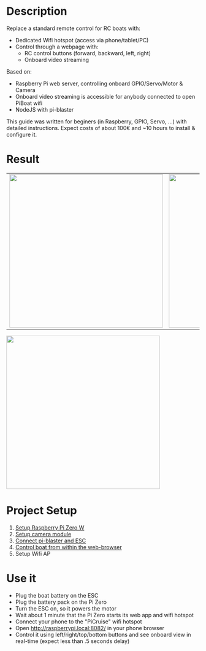 # Description

Replace a standard remote control for RC boats with:
  * Dedicated Wifi hotspot (access via phone/tablet/PC)
  * Control through a webpage with:
    * RC control buttons (forward, backward, left, right)
    * Onboard video streaming 
 
Based on:
  * Raspberry Pi web server, controlling onboard GPIO/Servo/Motor & Camera
  * Onboard video streaming is accessible for anybody connected to open PiBoat wifi
  * NodeJS with pi-blaster

This guide was written for beginers (in Raspberry, GPIO, Servo, ...) with detailed instructions.
Expect costs of about 100€ and ~10 hours to install & configure it.


# Result

<table><tr><td>
<img src="_README/TODO_TUBE.jpg" width="400">
</td><td>
<img src="_README/TODO_LAKE.jpg" width="400">
</td></tr></table>

<img src="_README/TODO_LAKE_VIDEO.gif" width="400">


# Project Setup

1. [Setup Raspberry Pi Zero W](https://michaelmuenzer.medium.com/get-started-with-your-raspberry-pi-zero-6cfc80321680)
2. [Setup camera module](https://michaelmuenzer.medium.com/put-glasses-on-to-your-raspberry-pi-zero-8eea55eb36c9)
3. [Connect pi-blaster and ESC](https://michaelmuenzer.medium.com/use-pi-blaster-to-run-esc-and-servo-motor-from-a-raspberry-pi-38aa1c7a1e6e)
5. [Control boat from within the web-browser](https://michaelmuenzer.medium.com/control-a-raspberry-powered-rc-boat-from-within-the-web-browser-aaab1e84e1a9)
4. Setup Wifi AP


# Use it

  * Plug the boat battery on the ESC
  * Plug the battery pack on the Pi Zero
  * Turn the ESC on, so it powers the motor
  * Wait about 1 minute that the Pi Zero starts its web app and wifi hotspot
  * Connect your phone to the "PiCruise" wifi hotspot
  * Open http://raspberrypi.local:8082/ in your phone browser
  * Control it using left/right/top/bottom buttons and see onboard view in real-time (expect less than .5 seconds delay)